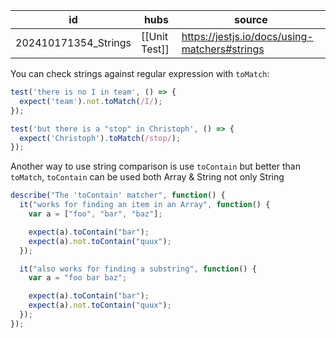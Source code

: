 
| id                   | hubs          | source                                        |
| -------------------- | ------------- | --------------------------------------------- |
| 202410171354_Strings | [[Unit Test]] | https://jestjs.io/docs/using-matchers#strings |
You can check strings against regular expression with `toMatch`:
```ts
test('there is no I in team', () => {
  expect('team').not.toMatch(/I/);
});

test('but there is a "stop" in Christoph', () => {
  expect('Christoph').toMatch(/stop/);
});

```
Another way to use string comparison is use `toContain`
but better than `toMatch`, `toContain` can be used both Array & String not only String
```ts
describe("The 'toContain' matcher", function() {
  it("works for finding an item in an Array", function() {
    var a = ["foo", "bar", "baz"];

    expect(a).toContain("bar");
    expect(a).not.toContain("quux");
  });

  it("also works for finding a substring", function() {
    var a = "foo bar baz";

    expect(a).toContain("bar");
    expect(a).not.toContain("quux");
  });
});
```